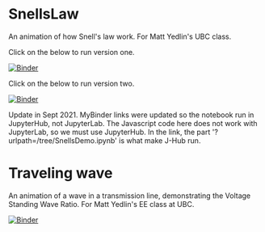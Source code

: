 # SnellsLaw
An animation of how Snell's law work. For Matt Yedlin's UBC class. 

Click on the below to run version one. 

[![Binder](https://mybinder.org/badge_logo.svg)](https://mybinder.org/v2/gh/mlamoureux/SnellsLaw/main?urlpath=/tree/SnellsDemo_v1.ipynb)

Click on the below to run version two. 

[![Binder](https://mybinder.org/badge_logo.svg)](https://mybinder.org/v2/gh/mlamoureux/SnellsLaw/main?urlpath=/tree/SnellsDemo_v2.ipynb)

Update in Sept 2021. MyBinder links were updated so the notebook run in JupyterHub, not JupyterLab. 
The Javascript code here does not work with JupyterLab, so we must use JupyterHub.
In the link, the part '?urlpath=/tree/SnellsDemo.ipynb' is what make J-Hub run.

# Traveling wave
An animation of a wave in a transmission line, demonstrating the Voltage Standing Wave Ratio.
For Matt Yedlin's EE class at UBC.

[![Binder](https://mybinder.org/badge_logo.svg)](https://mybinder.org/v2/gh/mlamoureux/SnellsLaw/main?urlpath=/tree/TravelingWave-anim.ipynb)
